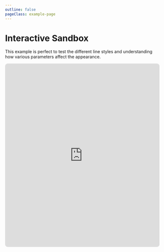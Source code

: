 ```yaml
---
outline: false
pageClass: example-page
---
```


# Interactive Sandbox

This example is perfect to test the different line styles and understanding how various parameters affect the appearance.

<iframe src="https://meshline-demo.makio.io/examples/sandbox?noUI" width="100%" height="600" style="border: 1px solid #ddd; border-radius: 8px;"></iframe>